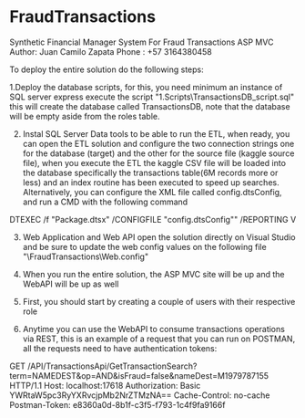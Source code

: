 # FraudTransactions
Synthetic Financial Manager System For Fraud Transactions ASP MVC
Author: Juan Camilo Zapata
Phone : +57 3164380458


To deploy the entire solution do the following steps:

1.Deploy the database scripts, for this, you need minimum an instance of SQL server express
execute the script "1.Scripts\TransactionsDB_script.sql" this will create the database called TransactionsDB, note that the database will be empty aside from the roles table.

2. Instal SQL Server Data tools to be able to run the ETL, when ready, you can open the ETL solution and configure the two connection strings one for the database (target) and the other for the source file (kaggle source file), when you execute the ETL the kaggle CSV file will be loaded into the database specifically the transactions table(6M records more or less) and an index routine has been executed to speed up searches.
Alternatively, you can configure the XML file called config.dtsConfig, and run a CMD with the following command 

DTEXEC /f "Package.dtsx" /CONFIGFILE "config.dtsConfig""  /REPORTING V

3. Web Application and Web API
open the solution directly on Visual Studio and be sure to update the web config values on the following file
"\FraudTransactions\Web.config"

4. When you run the entire solution, the ASP MVC site will be up and the WebAPI will be up as well
5. First, you should start by creating a couple of users with their respective role
6. Anytime you can use the WebAPI to consume transactions operations via REST, this is an example of a request that you can run on POSTMAN, all the requests need to have authentication tokens:

GET /API/TransactionsApi/GetTransactionSearch?term=NAMEDEST&amp;op=AND&amp;isFraud=false&amp;nameDest=M1979787155 HTTP/1.1
Host: localhost:17618
Authorization: Basic YWRtaW5pc3RyYXRvcjpMb2NrZTMzNA==
Cache-Control: no-cache
Postman-Token: e8360a0d-8b1f-c3f5-f793-1c4f9fa9166f

